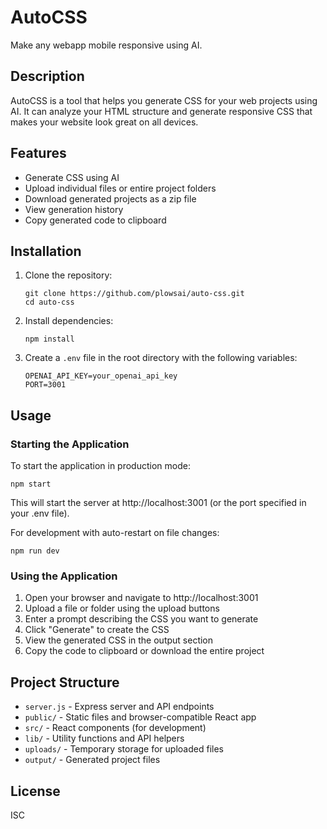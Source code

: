 # AutoCSS

Make any webapp mobile responsive using AI.

## Description

AutoCSS is a tool that helps you generate CSS for your web projects using AI. It can analyze your HTML structure and generate responsive CSS that makes your website look great on all devices.

## Features

- Generate CSS using AI
- Upload individual files or entire project folders
- Download generated projects as a zip file
- View generation history
- Copy generated code to clipboard

## Installation

1. Clone the repository:
   ```
   git clone https://github.com/plowsai/auto-css.git
   cd auto-css
   ```

2. Install dependencies:
   ```
   npm install
   ```

3. Create a `.env` file in the root directory with the following variables:
   ```
   OPENAI_API_KEY=your_openai_api_key
   PORT=3001
   ```

## Usage

### Starting the Application

To start the application in production mode:

```
npm start
```

This will start the server at http://localhost:3001 (or the port specified in your .env file).

For development with auto-restart on file changes:

```
npm run dev
```

### Using the Application

1. Open your browser and navigate to http://localhost:3001
2. Upload a file or folder using the upload buttons
3. Enter a prompt describing the CSS you want to generate
4. Click "Generate" to create the CSS
5. View the generated CSS in the output section
6. Copy the code to clipboard or download the entire project

## Project Structure

- `server.js` - Express server and API endpoints
- `public/` - Static files and browser-compatible React app
- `src/` - React components (for development)
- `lib/` - Utility functions and API helpers
- `uploads/` - Temporary storage for uploaded files
- `output/` - Generated project files

## License

ISC


